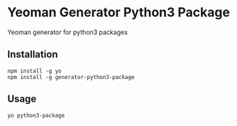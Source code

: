 # Yeoman Generator Python3 Package
Yeoman generator for python3 packages

## Installation
```
npm install -g yo
npm install -g generator-python3-package
```

## Usage
```
yo python3-package
```
